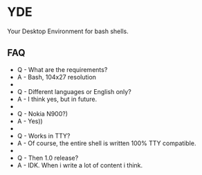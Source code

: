 # YDE
Your Desktop Environment for bash shells.

## FAQ
- Q - What are the requirements?
- A - Bash, 104x27 resolution
- 
- Q - Different languages or English only?
- A - I think yes, but in future.
- 
- Q - Nokia N900?)
- A - Yes))
- 
- Q - Works in TTY?
- A - Of course, the entire shell is written 100% TTY compatible.
- 
- Q - Then 1.0 release?
- A - IDK. When i write a lot of content i think.
